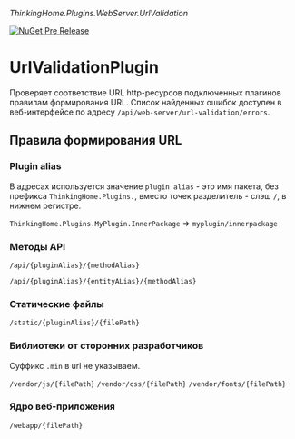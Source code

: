 *ThinkingHome.Plugins.WebServer.UrlValidation* 

[![NuGet Pre Release](https://img.shields.io/nuget/vpre/ThinkingHome.Plugins.WebServer.UrlValidation.svg)]()

# UrlValidationPlugin

Проверяет соответствие URL http-ресурсов подключенных плагинов правилам формирования URL. Список найденных ошибок доступен в веб-интерфейсе по адресу `/api/web-server/url-validation/errors`. 

## Правила формирования URL

### Plugin alias

В адресах используется значение `plugin alias` - это имя пакета, без префикса `ThinkingHome.Plugins.`, вместо точек разделитель - слэш `/`, в нижнем регистре.

`ThinkingHome.Plugins.MyPlugin.InnerPackage` => `myplugin/innerpackage`

### Методы API

`/api/{pluginAlias}/{methodAlias}`

`/api/{pluginAlias}/{entityALias}/{methodAlias}`

### Статические файлы

`/static/{pluginAlias}/{filePath}`

### Библиотеки от сторонних разработчиков

Суффикс `.min` в url не указываем.

`/vendor/js/{filePath}`
`/vendor/css/{filePath}`
`/vendor/fonts/{filePath}`

### Ядро веб-приложения

`/webapp/{filePath}`
